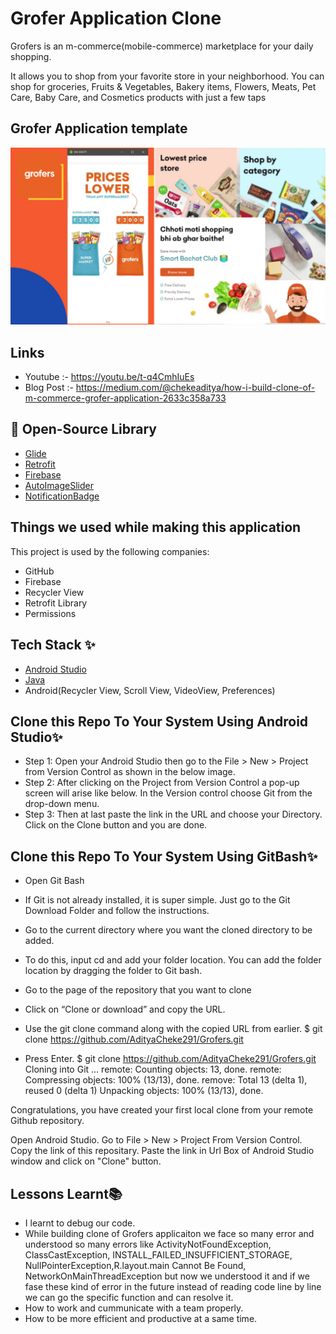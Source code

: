 
# Grofer Application Clone

Grofers is an m-commerce(mobile-commerce) marketplace for your daily shopping.

It allows you to shop from your favorite store in your neighborhood. You can shop for groceries, Fruits & Vegetables, Bakery items, Flowers, Meats, Pet Care, Baby Care, and Cosmetics products with just a few taps

## Grofer Application template 

![](Grofer%20Template.png)


## Links 

* Youtube :- https://youtu.be/t-q4CmhIuEs
* Blog Post :- https://medium.com/@chekeaditya/how-i-build-clone-of-m-commerce-grofer-application-2633c358a733

## 🔗 Open-Source Library
* [Glide](https://github.com/bumptech/glide)
* [Retrofit](https://square.github.io/retrofit/)
* [Firebase](https://firebase.google.com/docs/auth)
* [AutoImageSlider](https://github.com/smarteist/Android-Image-Slider)
* [NotificationBadge](https://github.com/nex3z/NotificationBadge)

## Things we used while making this application

This project is used by the following companies:

- GitHub
- Firebase
- Recycler View
- Retrofit Library
- Permissions

## Tech Stack ✨
* [Android Studio](https://developer.android.com/studio)
* [Java](https://developer.android.com/codelabs/build-your-first-android-app)
* Android(Recycler View, Scroll View, VideoView, Preferences)

## Clone this Repo To Your System Using Android Studio✨
* Step 1: Open your Android Studio then go to the File > New > Project from Version Control as shown in the below image. 
* Step 2: After clicking on the Project from Version Control a pop-up screen will arise like below. In the Version control choose Git from the drop-down menu. 
* Step 3: Then at last paste the link in the URL and choose your Directory. Click on the Clone button and you are done.
## Clone this Repo To Your System Using GitBash✨
* Open Git Bash
* If Git is not already installed, it is super simple. Just go to the Git Download Folder and follow the instructions.

* Go to the current directory where you want the cloned directory to be added.
* To do this, input cd and add your folder location. You can add the folder location by dragging the folder to Git bash.
* Go to the page of the repository that you want to clone
* Click on “Clone or download” and copy the URL.


* Use the git clone command along with the copied URL from earlier.
$ git clone https://github.com/AdityaCheke291/Grofers.git

* Press Enter.
$ git clone https://github.com/AdityaCheke291/Grofers.git
Cloning into Git …
remote: Counting objects: 13, done.
remote: Compressing objects: 100% (13/13), done.
remove: Total 13 (delta 1), reused 0 (delta 1)
Unpacking objects: 100% (13/13), done.

Congratulations, you have created your first local clone from your remote Github repository.

Open Android Studio.
Go to File > New > Project From Version Control.
Copy the link of this repositary.
Paste the link in Url Box of Android Studio window and click on "Clone" button.

## Lessons Learnt📚
* I learnt to debug our code.
* While building clone of Grofers applicaiton we face so many error and understood so many errors like ActivityNotFoundException, ClassCastException, INSTALL_FAILED_INSUFFICIENT_STORAGE, NullPointerException,R.layout.main Cannot Be Found, NetworkOnMainThreadException but now we understood it and if we fase these kind of error in the future instead of reading code line by line we can go the specific function and can resolve it.
* How to work and cummunicate with a team properly.
* How to be more efficient and productive at a same time.
